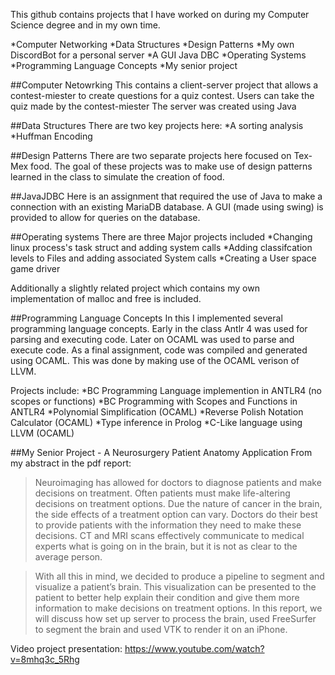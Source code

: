 This github contains projects that I have worked on during my Computer Science degree and in my own time.

 *Computer Networking
 *Data Structures
 *Design Patterns
 *My own DiscordBot for a personal server
 *A GUI Java DBC
 *Operating Systems
 *Programming Language Concepts
 *My senior project

##Computer Netowrking
This contains a client-server project that allows a contest-miester to create questions for a quiz contest. Users can take the quiz made by the contest-miester
The server was created using Java

##Data Structures
There are two key projects here:
 *A sorting analysis
 *Huffman Encoding
 
##Design Patterns
There are two separate projects here focused on Tex-Mex food. The goal of these projects was to make use of design patterns learned in the class to simulate the creation of food.
 
##JavaJDBC
Here is an assignment that required the use of Java to make a connection with an existing MariaDB database. A GUI (made using swing) is provided to allow for queries on the database.
 
 ##Operating systems
 There are three Major projects included
 *Changing linux process's task struct and adding system calls
 *Adding classifcation levels to Files and adding associated System calls
 *Creating a User space game driver
 
 Additionally a slightly related project which contains my own implementation of malloc and free is included.
 
 ##Programming Language Concepts
 In this I implemented several programming language concepts. Early in the class Antlr 4 was used for parsing and executing code. Later on OCAML was used to parse and execute code.
 As a final assignment, code was compiled and generated using OCAML. This was done by making use of the OCAML verison of LLVM.
 
 Projects include:
 *BC Programming Language implemention in ANTLR4 (no scopes or functions)
 *BC Programming with Scopes and Functions in ANTLR4
 *Polynomial Simplification (OCAML)
 *Reverse Polish Notation Calculator (OCAML)
 *Type inference in Prolog
 *C-Like language using LLVM (OCAML)
 
 ##My Senior Project - A Neurosurgery Patient Anatomy Application
 From my abstract in the pdf report:
 >Neuroimaging has allowed for doctors to diagnose patients and make decisions on treatment. Often patients must make life-altering decisions on treatment options. Due the nature of cancer in the brain, the side effects of a treatment option can vary. Doctors do their best to provide patients with the information they need to make these decisions. CT and MRI scans effectively communicate to medical experts what is going on in the brain, but it is not as clear to the average person.
 
>With all this in mind, we decided to produce a pipeline to segment and visualize a patient’s brain. This visualization can be presented to the patient to better help explain their condition and give them more information to make decisions on treatment options. In this report, we will discuss how set up server to process the brain, used FreeSurfer to segment the brain and used VTK to render it on an iPhone. 
 
 Video project presentation:
 https://www.youtube.com/watch?v=8mhq3c_5Rhg
 
